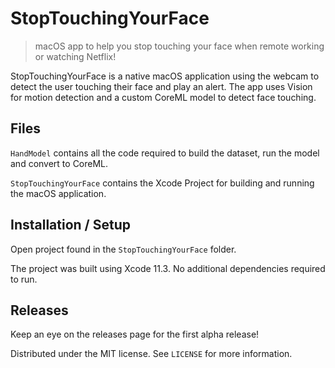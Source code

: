 # StopTouchingYourFace

> macOS app to help you stop touching your face when remote working or watching Netflix!

StopTouchingYourFace is a native macOS application using the webcam to detect the user touching their face and play an alert. The app uses Vision for motion detection and a custom CoreML model to detect face touching.

## Files

`HandModel` contains all the code required to build the dataset, run the model and convert to CoreML.

`StopTouchingYourFace` contains the Xcode Project for building and running the macOS application.

## Installation / Setup

Open project found in the `StopTouchingYourFace` folder. 

The project was built using Xcode 11.3. No additional dependencies required to run.

## Releases

Keep an eye on the releases page for the first alpha release!

Distributed under the MIT license. See ``LICENSE`` for more information.